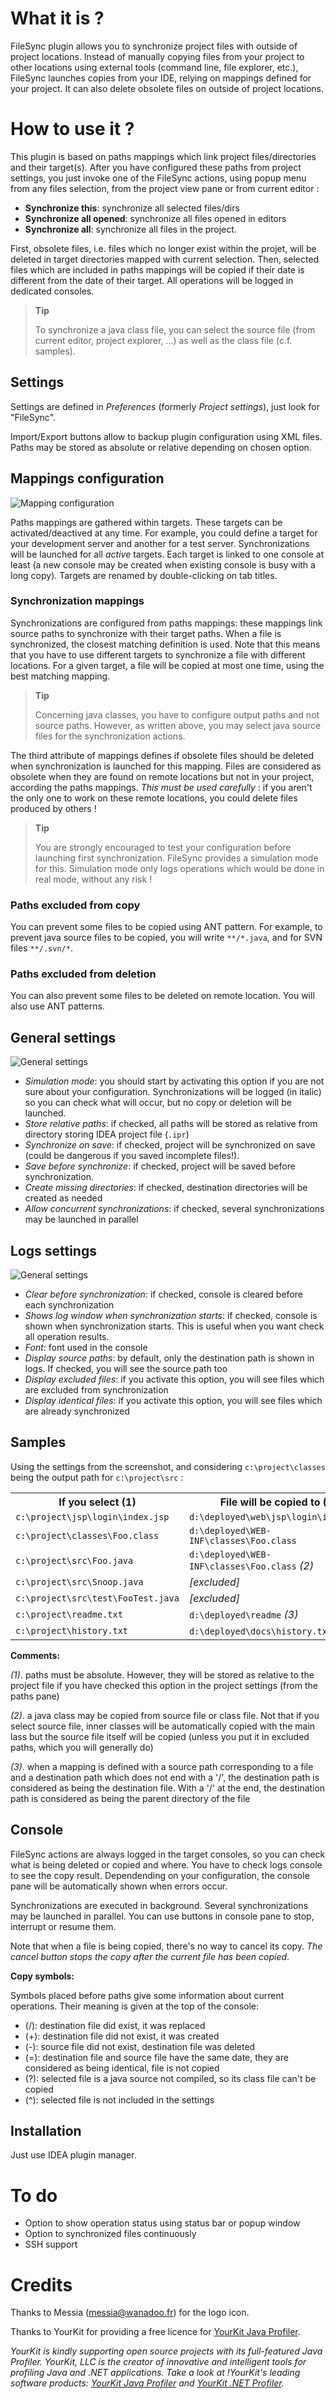 
# What it is ?
<!-- Plugin description -->
FileSync plugin allows you to synchronize project files with outside of project locations.
Instead of manually copying files from your project to other locations using external
tools (command line, file explorer, etc.), FileSync launches copies from your IDE, relying
on mappings defined for your project. It can also delete obsolete files on outside of project locations.
<!-- Plugin description end -->
# How to use it ?

This plugin is based on paths mappings which link project files/directories and their target(s). After you have configured these paths from project settings, you just invoke one of the FileSync actions, using popup menu from any files selection, from the project view pane or from current editor :

* **Synchronize this**: synchronize all selected files/dirs
* **Synchronize all opened**: synchronize all files opened in editors
* **Synchronize all**: synchronize all files in the project.

First, obsolete files, i.e. files which no longer exist within the projet, will be deleted in target directories mapped with current selection. Then, selected files which are included in paths mappings will be copied if their date is different from the date of their target. All operations will be logged in dedicated consoles.

> **Tip**
>
> To synchronize a java class file, you can select the source file (from current editor, project explorer, ...) as well as the class file (c.f. samples).

## Settings
Settings are defined in *Preferences* (formerly *Project settings*), just look for "FileSync".

Import/Export buttons allow to backup plugin configuration using XML files. Paths may be stored as absolute or relative depending on chosen option.

## Mappings configuration
![Mapping configuration](https://github.com/syllant/idea-plugin-remotesynchronizer/raw/master/src/main/doc/screenshots/mapping-settings.png)

Paths mappings are gathered within targets.
These targets can be activated/deactived at any time. For example, you could define a target for your development server and another for a test server.
Synchronizations will be launched for all *active* targets. Each target is linked to one console at least (a new console may be created when existing console is busy with a long copy). Targets are renamed by double-clicking on tab titles.

### Synchronization mappings
Synchronizations are configured from paths mappings: these mappings link source paths to synchronize with their target paths. When a file is synchronized, the closest matching definition is used. Note that this means that you have to use different targets to synchronize a file with different locations. For a given target, a file will be copied at most one time, using the best matching mapping.

> **Tip**
>
> Concerning java classes, you have to configure output paths and not source paths. However, as written above, you may select java source files for the synchronization actions.

The third attribute of mappings defines if obsolete files should be deleted when synchronization is launched for this mapping. Files are considered as obsolete when they are found on remote locations but not in your project, according the paths mappings. *This must be used carefully* : if you aren't the only one to work on these remote locations, you could delete files produced by others !

> **Tip**
>
> You are strongly encouraged to test your configuration before launching first synchronization. FileSync provides a simulation mode for this. Simulation mode only logs operations which would be done in real mode, without any risk !

### Paths excluded from copy
You can prevent some files to be copied using ANT pattern. For example, to prevent java source files to be copied, you will write `**/*.java`, and for SVN files `**/.svn/*`.

### Paths excluded from deletion
You can also prevent some files to be deleted on remote location. You will also use ANT patterns.

## General settings
![General settings](https://github.com/syllant/idea-plugin-remotesynchronizer/raw/master/src/main/doc/screenshots/general-settings.png)

* *Simulation mode*: you should start by activating this option if you are not sure about your configuration. Synchronizations will be logged (in italic) so you can check what will occur, but no copy or deletion will be launched.
* *Store relative paths*: if checked, all paths will be stored as relative from directory storing IDEA project file (`.ipr`)
* *Synchronize on save*: if checked, project will be synchronized on save (could be dangerous if you saved incomplete files!).
* *Save before synchronize*: if checked, project will be saved before synchronization.
* *Create missing directories*: if checked, destination directories will be created as needed
* *Allow concurrent synchronizations*: if checked, several synchronizations may be launched in parallel

## Logs settings
![General settings](https://github.com/syllant/idea-plugin-remotesynchronizer/raw/master/src/main/doc/screenshots/log-settings.png)

* *Clear before synchronization*: if checked, console is cleared before each synchronization
* *Shows log window when synchronization starts*: if checked, console is shown when synchronization starts. This is useful when you want check all operation results.
* *Font*: font used in the console
* *Display source paths*: by default, only the destination path is shown in logs. If checked, you will see the source path too
* *Display excluded files*: if you activate this option, you will see files which are excluded from synchronization
* *Display identical files*: if you activate this option, you will see files which are already synchronized

## Samples

Using the settings from the screenshot, and considering `c:\project\classes`
being the output path for `c:\project\src` :

<table>
  <tr><th>If you select (1)</th><th>File will be copied to (1)</th></tr>
  <tr><td><code>c:\project\jsp\login\index.jsp</code></td><td><code>d:\deployed\web\jsp\login\index.jsp</code></td></tr>
  <tr><td><code>c:\project\classes\Foo.class</code></td><td><code>d:\deployed\WEB-INF\classes\Foo.class</code></td></tr>
  <tr><td><code>c:\project\src\Foo.java</code></td><td><code>d:\deployed\WEB-INF\classes\Foo.class</code> <em>(2)</em></td></tr>
  <tr><td><code>c:\project\src\Snoop.java</td><td><em>[excluded]</em></td></tr>
  <tr><td><code>c:\project\src\test\FooTest.java</td><td><em>[excluded]</em></td></tr>
  <tr><td><code>c:\project\readme.txt</code></td><td><code>d:\deployed\readme</code> <em>(3)</em></td></tr>
  <tr><td><code>c:\project\history.txt</code></td><td><code>d:\deployed\docs\history.txt</code> <em>(3)</em></td></tr>
</table>

**Comments:**

<em>(1)</em>. paths must be absolute. However, they will be stored as relative to the project file if you have checked this option in the project settings (from the paths pane)

<em>(2)</em>. a java class may be copied from source file or class file. Not that if you select source file, inner classes will be automatically copied with the main  lass but the source file itself will be copied (unless you put it in excluded paths, which you will generally do)

<em>(3)</em>. when a mapping is defined with a source path corresponding to a file and a destination path which does not end with a '/', the destination path is considered as being the destination file. With a '/' at the end, the destination path is considered as being the parent directory of the file

## Console

FileSync actions are always logged in the target consoles, so you can check what is being deleted or copied and where. You have to check logs console to see the copy result. Dependending on your configuration, the console pane will be automatically shown when errors occur.

Synchronizations are executed in background. Several synchronizations may be launched in parallel. You can use buttons in console pane to stop, interrupt or resume them.

Note that when a file is being copied, there's no way to cancel its copy. *The cancel button stops the copy after the current file has been copied*.

**Copy symbols:**

Symbols placed before paths give some information about current operations.
Their meaning is given at the top of the console:

* (/): destination file did exist, it was replaced
* (+): destination file did not exist, it was created
* (-): source file did not exist, destination file was deleted
* (=): destination file and source file have the same date, they are considered as being identical, file is not copied
* (?): selected file is a java source not compiled, so its class file can't be copied
* (^): selected file is not included in the settings

## Installation

Just use IDEA plugin manager.

# To do

* Option to show operation status using status bar or popup window
* Option to synchronized files continuously
* SSH support

# Credits

Thanks to Messia (messia@wanadoo.fr) for the logo icon.

Thanks to YourKit for providing a free licence for [YourKit Java Profiler](http://www.yourkit.com/java/profiler/index.jsp).

*YourKit is kindly supporting open source projects with its full-featured Java Profiler.*
*YourKit, LLC is the creator of innovative and intelligent tools for profiling Java and .NET applications.*
*Take a look at !YourKit's leading software products: [YourKit Java Profiler](http://www.yourkit.com/java/profiler/index.jsp) and [YourKit .NET Profiler](http://www.yourkit.com/.net/profiler/index.jsp).*
